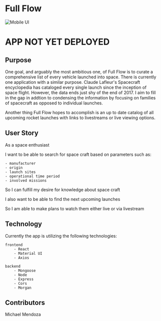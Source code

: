 # Full Flow
![Mobile UI](https://i.imgur.com/Qsl800Y.png)

# APP NOT YET DEPLOYED

## Purpose 

One goal, and arguably the most ambitious one, of Full Flow is to curate a comprehensive list of every vehicle launched into space. There is currently one application with a similar purpose. Claude Lafleur's Spacecraft encyclopedia has cataloged every single launch since the inception of space flight. However, the data ends just shy of the end of 2017. I aim to fill in the gap in addtion to condensing the information by focusing on families of spacecraft as opposed to individual launches.

Another thing Full Flow hopes to accomplish is an up to date catalog of all upcoming rocket launches with links to livestreams or live viewing options.

## User Story

As a space enthusiast 

I want to be able to search for space craft based on parameters such as:

    - manufacturer
    - origin
    - launch sites
    - operational time period
    - involved missions

So I can fulfill my desire for knowledge about space craft

I also want to be able to find the next upcoming launches 

So I am able to make plans to watch them either live or via livestream

## Technology

Currently the app is utilizing the following technologies:

    frontend
        - React
        - Material UI
        - Axios
    
    backend
        - Mongoose
        - Node
        - Express
        - Cors
        - Morgan

## Contributors

Michael Mendoza
